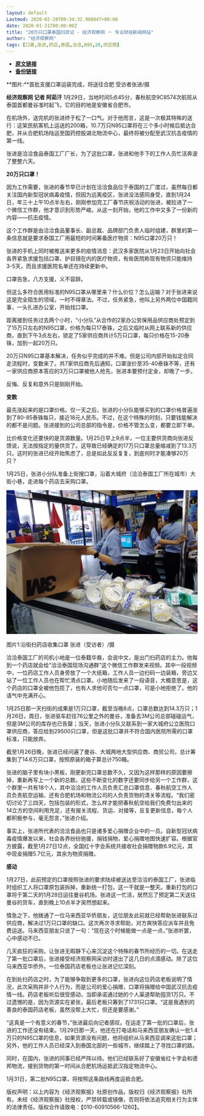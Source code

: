 ```yaml
---
layout: default
Lastmod: 2020-02-28T09:34:32.986047+00:00
date: 2020-01-31T00:00:00Z
title: "20万只口罩泰国扫货记 - 经济观察网 － 专业财经新闻网站"
author: "经济观察网"
tags: [口罩,张进,药店,泰国,洽洽,N95,20,供应商]
---
```


* [**原文链接**](https://web.archive.org/web/20200201132919/http://www.eeo.com.cn/2020/0131/375303.shtml)
* [**备份链接**](https://web.archive.org/web/20200201132919/http://www.eeo.com.cn/2020/0131/375303.shtml)


**图片:**首批支援口罩运装完成，将送往合肥 受访者张进/摄

**经济观察网 记者 阿茹汗** 1月29日，当地时间5点45分，春秋航空9C8574次航班从泰国首都曼谷准时起飞，它的目的地是安徽省合肥市。

在机场外，送完机的张进终于松了一口气。对于他而言，这是一次极其特殊的送行：这架民航客机上运送的200箱，10.7万只N95口罩将在三个多小时候后抵达合肥，并从合肥机场陆运至国药控股湖北物流中心，最终将被分配至武汉抗击疫情的第一线。

张进是洽洽食品泰国工厂厂长，为了这批口罩，张进和他手下的工作人员忙活奔波了整整六天。

**20万只口罩！**

因为工作需要，张进的春节早已计划在洽洽食品位于泰国的工厂度过，虽然每日都关注国内新型冠状病毒疫情，但因为远离疫区，张进没法感同身受，直到1月24日，年三十上午10点半左右，刚刚参加完工厂春节庆祝活动的张进，被拉进了一个微信工作群，他才意识到形势严峻。从这一刻开始，他的工作中又多了一份新的内容——抗击疫情。

这个工作群是由洽洽食品董事长、副总裁、品牌部门负责人临时组建，群里的第一条信息就是要求泰国工厂用最短的时间筹备医疗物资：N95口罩20万只！

张进的手机上同时被推送来更多的疫情消息：武汉多家医院从1月23日开始向社会各界紧急求援包括口罩、护目镜在内的医疗物资，有些医院称现有物资只能维持3-5天，而且求援医院名单还在持续更新中。

口罩告急，八方支援，义不容辞。

但这么多符合医用标准的N95口罩从哪里来？什么价位？怎么运输？对于张进来说这是完全陌生的领域，一时不得章法。不过，任务紧急，他叫上另外两位中国籍同事，一头扎进办公室，开始找口罩。

距离接到任务过去两个小时，“小分队”从合作的2家办公劳保用品供应商处预定到了15万只左右的N95口罩，价格为每只17泰铢，之后又临时从网上联系新的供应商，直到下午3点左右，锁定了5家供应商共计5万只口罩，每只价格在15-20泰铢，加到一起20万只。

20万只N95口罩基本解决，任务似乎完成的并不难。但是公司内部开始拟定合同走流程时，变数来了。共7家供应商先后通知，口罩涨价至35-40泰铢不等，还有一家供应商原本答应的3万只口罩被他人抢先，张进本要预付定金，却晚了一步。

反悔、反复和意外只是刚刚开始。

**变数**

最先涨起来的是口罩价格。仅一天之后，张进的小分队能够买到的口罩价格普遍涨到了80-85泰铢每只，接近18元人民币。不过，在这个特殊的时刻，只要钱能解决的都不是问题。张进接到的公司总部的指令是，价格不管怎么变，都要立即下单。

比价格变化还要快的是货源数量。1月25日早上9点半，一位主要供货商向张进反馈说，无法按指定的量供货了。这导致已经确定的17万只口罩总量缩减到了13.3万只。这时的张进已经开始焦虑了，总是如此反反复复，到底何时才能凑够20万只？

1月25日，张进小分队准备上街搜口罩，沿着大城府（洽洽泰国工厂所在城市）大街小巷，走进每个药店去采购口罩。

![图片1](/images/post/6890c8178bf4113fe6f9599998417ab2.jpeg)

图片1:沿街扫药店收集口罩 张进（受访者）/摄

洽洽泰国工厂的司机小地是一位泰籍华裔，会说中文，是出门扫药店的主力。他每到一个药店就会给“洽洽泰国现场沟通群”这个微信工作群发来视频。其中一段视频中，一位药店工作人员身旁放了一个大纸箱，工作人员一边扫码一边装箱，旁边又站了一位工作人员也在帮忙清点口罩。小地随后发来了一段语音，大概意思是，这个药店的口罩全被他包揽了，也有人求他可否匀一点口罩，可是小地拒绝了。他的语气中充满开心。

1月25日那一天扫街的成果是1万只口罩，截至当晚8点，口罩总数达到14.3万只；1月26日，周日，张进驱车赶往76公里之外的曼谷，准备去3M公司总部碰碰运气，但是3M公司的库存也已告罄；当天，张进小分队又联系到一家大城府公立医院口罩供应商，答应给到29500只口罩，但是这批口罩并不符合国内医院所需的口罩标准，只能放弃。

截至1月26日晚，张进已经问遍了曼谷、大城两地大型供应商、商贸公司，总计筹集到了14.6万只口罩，按照原装的箱子算总计750箱。

张进的脑子里有块小黑板，刚更新完口罩总数不久，又因为这样那样的原因要擦掉，重新再写上一个新的总数。这些不断变化的数字还要同步给另一个工作群，这个群里一共有18个人，其中洽洽的工作人员负责汇总口罩信息、春秋航空工作人员负责航空运输、还有合肥机场和物流公司的人负责货物的清关等流程。“我们密切讨论了三四天，包括包装的形式，怎么样才能把春秋航空给我们免费匀出来的14立方的空间利用充足，还有报关流程、货运、对接等，反复更新信息，每个人都积极参与，毫无怨言，”张进介绍。

事实上，张进所代表的洽洽食品也只是诸多爱心捐赠企业中的一员。自新型冠状病毒疫情爆发以来，社会各界纷纷驰援，捐钱捐物，爱心捐赠地图快速扩容。根据官方披露，截至1月27日12点，全国红十字会系统共接收社会捐赠物款6.9亿元，其中现金捐赠5.7亿元，其余为物资捐赠。

**感动**

1月27日，此前预定的口罩按照张进的要求陆续被送达至洽洽的泰国工厂，张进临时组织工人将口罩原包装拆掉，重新统一打包，这一干就是一整天。重新打包的口罩将于第二天的1月28日运往曼谷机场。张进这一忙活，居然忘了预定第二天送往曼谷的货车，直到晚上10点半才突然想起来。

情急之下，他拨通了一位马来西亚华侨朋友，这位朋友此前就已经帮助张进联系过供应商，解决过1万只口罩的缺口。这次再次寻求帮助，对方爽快答应派车并且免费运送。马来西亚朋友只说了一句：“现在这个时候能做一点是一点，”张进听罢，心中感动不已。

几天疯狂的采购，让张进无暇静下心来沉淀这个特殊的春节所经历的一切。在送走了第一批口罩后，张进接受经济观察网采访时道出了这几日的点滴感动。除了这位马来西亚华侨外，一位泰国药店老板也让张进记忆深刻。

在到处扫药店之时，为了能够争取到更多的口罩，张进向这位药店老板说明了情况，此次采购并非个人行为，而是公司的爱心捐赠，口罩将捐赠给中国武汉抗击疫情一线。药店老板听后很受感动，当即承诺通过她的个人渠道帮助囤货1万只。不过遗憾的是，因为货源实在紧张，最后老板只筹到了1731只口罩。“这是我遇到的善良的泰国药店老板，虽然没帮上大忙，但还是要感谢。”

“这真是一个有意义的春节，”张进最后向记者感叹。在运走了第一批的口罩后，张进的工作还没有结束。1月29日那一天，他还在打电话和马来西亚朋友确认一批1.4万只的N95口罩的信息，如果货源没有问题，他将组织从马来西亚调来这批口罩；另外，他的工作人员已经深入到泰国北部的一些城市，继续踏上了寻找口罩的路。

同时，在国内，张进的同事已经严阵以待。他们已经联系好了安徽省红十字会和德邦物流，接到货物的第一时间从合肥机场运抵武汉指定物流中心。

1月31日，第二批N95口罩，将按照这条路线再度运抵合肥。

版权声明：以上内容为《经济观察报》社原创作品，版权归《经济观察报》社所有。未经《经济观察报》社授权，严禁转载或镜像，否则将依法追究相关行为主体的法律责任。版权合作请致电：【010-60910566-1260】。

